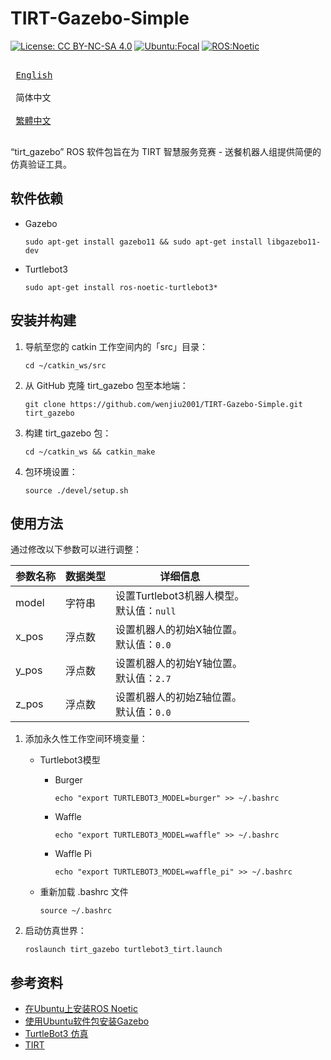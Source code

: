 # TIRT-Gazebo-Simple

[![License: CC BY-NC-SA 4.0](https://img.shields.io/badge/License-CC_BY--NC--SA_4.0-lightgrey.svg)](https://creativecommons.org/licenses/by-nc-sa/4.0/)
[![Ubuntu:Focal](https://img.shields.io/badge/Ubuntu-Focal-brightgreen)](https://releases.ubuntu.com/focal/)
[![ROS:Noetic](https://img.shields.io/badge/ROS-Noetic-blue)](https://wiki.ros.org/noetic/Installation/Ubuntu)

<kbd> <br> [English][en] <br> </kbd>
<kbd> <br> 简体中文 <br> </kbd>
<kbd> <br> [繁體中文][zh-TW] <br> </kbd>

[en]: README.md
[zh-TW]: README_zh-TW.md

“tirt_gazebo” ROS 软件包旨在为 TIRT 智慧服务竞赛 - 送餐机器人组提供简便的仿真验证工具。

## 软件依赖

- Gazebo
   ```
   sudo apt-get install gazebo11 && sudo apt-get install libgazebo11-dev
   ```
- Turtlebot3
   ```
   sudo apt-get install ros-noetic-turtlebot3*
   ```

## 安装并构建

1. 导航至您的 catkin 工作空间内的「src」目录：
   ```
   cd ~/catkin_ws/src
   ```
2. 从 GitHub 克隆 tirt_gazebo 包至本地端：
   ```
   git clone https://github.com/wenjiu2001/TIRT-Gazebo-Simple.git tirt_gazebo
   ```
3. 构建 tirt_gazebo 包：
   ```
   cd ~/catkin_ws && catkin_make
   ```
4. 包环境设置：
   ```
   source ./devel/setup.sh
   ```

## 使用方法

通过修改以下参数可以进行调整：

| 参数名称 | 数据类型 | 详细信息                                       |
| -------- | -------- | ---------------------------------------------- |
| model    | 字符串   | 设置Turtlebot3机器人模型。 <br/>默认值：`null` |
| x_pos    | 浮点数   | 设置机器人的初始X轴位置。 <br/>默认值：`0.0`   |
| y_pos    | 浮点数   | 设置机器人的初始Y轴位置。 <br/>默认值：`2.7`   |
| z_pos    | 浮点数   | 设置机器人的初始Z轴位置。 <br/>默认值：`0.0`   |

1. 添加永久性工作空间环境变量：

   - Turtlebot3模型

      - Burger
        ```
        echo "export TURTLEBOT3_MODEL=burger" >> ~/.bashrc
        ```
      - Waffle
        ```
        echo "export TURTLEBOT3_MODEL=waffle" >> ~/.bashrc
        ```
      - Waffle Pi
        ```
        echo "export TURTLEBOT3_MODEL=waffle_pi" >> ~/.bashrc
        ```
   - 重新加载 .bashrc 文件
     ```
     source ~/.bashrc
     ```
2. 启动仿真世界：
   ```
   roslaunch tirt_gazebo turtlebot3_tirt.launch
   ```
   
## 参考资料

- [在Ubuntu上安装ROS Noetic](https://wiki.ros.org/noetic/Installation/Ubuntu)
- [使用Ubuntu软件包安装Gazebo](https://classic.gazebosim.org/tutorials?tut=install_ubuntu)
- [TurtleBot3 仿真](https://emanual.robotis.com/docs/en/platform/turtlebot3/simulation/)
- [TIRT](https://www.tirtpointsrace.org/)
